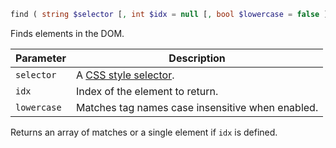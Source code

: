 ```php
find ( string $selector [, int $idx = null [, bool $lowercase = false ]] ) : mixed
```

Finds elements in the DOM.

| Parameter   | Description                                      |
|-------------|--------------------------------------------------|
| `selector`  | A [CSS style selector](/HtmlNode/find).          |
| `idx`       | Index of the element to return.                  |
| `lowercase` | Matches tag names case insensitive when enabled. |

Returns an array of matches or a single element if `idx` is defined.